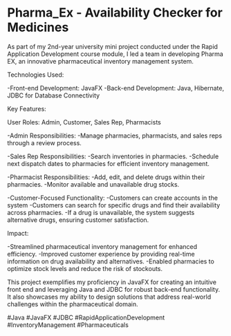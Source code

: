 # Pharma_Ex - Availability Checker for Medicines

As part of my 2nd-year university mini project conducted under the Rapid Application Development course module, I led a team in developing Pharma EX, an innovative pharmaceutical inventory management system.

Technologies Used:

-Front-end Development: JavaFX
-Back-end Development: Java, Hibernate, JDBC for Database Connectivity

Key Features:

User Roles: Admin, Customer, Sales Rep, Pharmacists

-Admin Responsibilities:
	-Manage pharmacies, pharmacists, and sales reps through a review process.

-Sales Rep Responsibilities:
	-Search inventories in pharmacies.
	-Schedule next dispatch dates to pharmacies for efficient inventory management.

-Pharmacist Responsibilities:
	-Add, edit, and delete drugs within their pharmacies.
	-Monitor available and unavailable drug stocks.

-Customer-Focused Functionality:
	-Customers can create accounts in the system
	-Customers can search for specific drugs and find their availability across pharmacies.
	-If a drug is unavailable, the system suggests alternative drugs, ensuring customer satisfaction.

Impact:

-Streamlined pharmaceutical inventory management for enhanced efficiency.
-Improved customer experience by providing real-time information on drug availability and alternatives.
-Enabled pharmacies to optimize stock levels and reduce the risk of stockouts.

This project exemplifies my proficiency in JavaFX for creating an intuitive front end and leveraging Java and JDBC for robust back-end functionality. It also showcases my ability to design solutions that address real-world challenges within the pharmaceutical domain.

#Java #JavaFX #JDBC #RapidApplicationDevelopment #InventoryManagement #Pharmaceuticals

